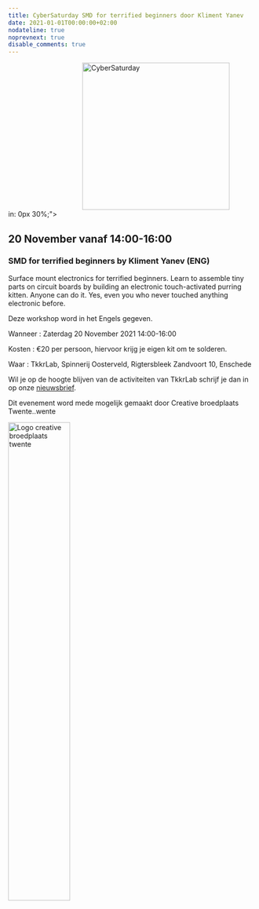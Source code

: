 ```yaml
---
title: CyberSaturday SMD for terrified beginners door Kliment Yanev
date: 2021-01-01T00:00:00+02:00
nodateline: true
noprevnext: true
disable_comments: true
---
```


<img alt="CyberSaturday" src="/images/cyber_saturday.png" width="300px" height="300px" style="margin: 0px 30%;">in: 0px 30%;">

## 20 November vanaf 14:00-16:00  ##

###  SMD for terrified beginners by Kliment Yanev (ENG)

Surface mount electronics for terrified beginners. Learn to assemble tiny parts on circuit boards by building an electronic touch-activated purring kitten. Anyone can do it. Yes, even you who never touched anything electronic before. 

Deze workshop word in het Engels gegeven.

Wanneer : Zaterdag 20 November 2021 14:00-16:00

Kosten : €20 per persoon, hiervoor krijg je eigen kit om te solderen.

Waar : TkkrLab, Spinnerij Oosterveld, Rigtersbleek Zandvoort 10, Enschede



Wil je op de hoogte blijven van de activiteiten van TkkrLab schrijf je dan in op onze [nieuwsbrief](http://eepurl.com/gLxrLD).

Dit evenement word mede mogelijk gemaakt door Creative broedplaats Twente..wente

<img width=50% src="/images/Logo-Creatieve-Broedplaatsen-Twente.jpg"  alt="Logo creative broedplaats twente">